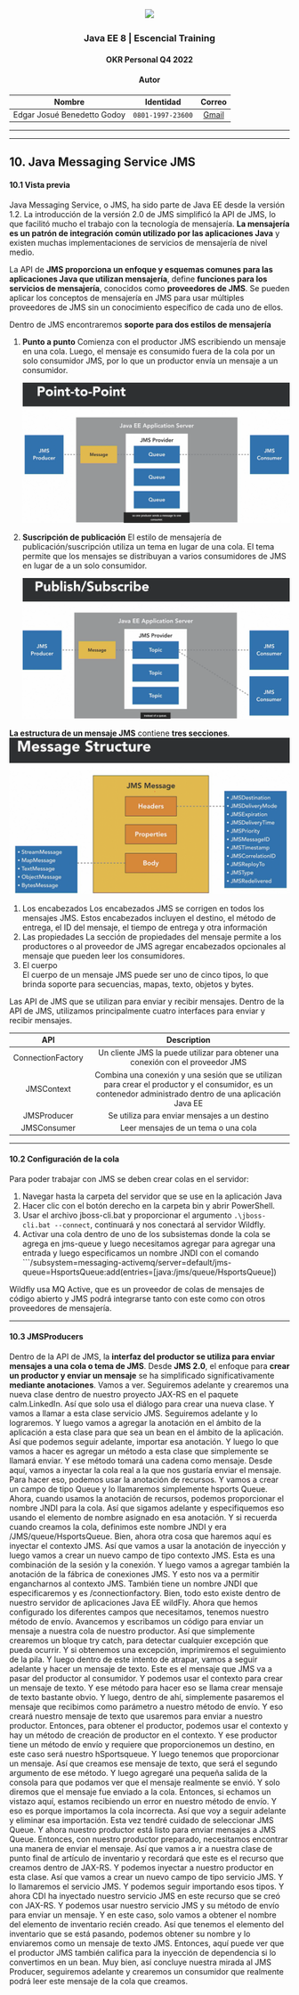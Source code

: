 <div align="center">
    <img src="https://avatars.githubusercontent.com/u/23086798?s=200&v=4" width=200px"> </img> 
    
<!-- Encabezado -->
### Java EE 8 | Escencial Training
#### OKR Personal Q4 2022
#### Autor 


| Nombre | Identidad | Correo |
|:-------------:| :-----:|:-----:|
| Edgar Josué Benedetto Godoy | `0801-1997-23600` | [Gmail](mailto:edgar.benedetto@baccredomatic.hn) |

</div>

_____
_____
## 10. Java Messaging Service JMS
#### 10.1 Vista previa

Java Messaging Service, o JMS, ha sido parte de Java EE desde la versión 1.2. La introducción de la versión 2.0 de JMS simplificó la API de JMS, lo que facilitó mucho el trabajo con la tecnología de mensajería. **La mensajería es un patrón de integración común utilizado por las aplicaciones Java** y existen muchas implementaciones de servicios de mensajería de nivel medio.

La API de **JMS proporciona un enfoque y esquemas comunes para las aplicaciones Java que utilizan mensajería**, define **funciones para los servicios de mensajería**, conocidos como **proveedores de JMS**. Se pueden aplicar los conceptos de mensajería en JMS para usar múltiples proveedores de JMS sin un conocimiento específico de cada uno de ellos. 

Dentro de JMS encontraremos **soporte para dos estilos de mensajería**
1. **Punto a punto** 
	Comienza con el productor JMS escribiendo un mensaje en una cola. Luego, el mensaje es consumido fuera de la cola por un solo consumidor JMS, por lo que un productor envía un mensaje a un consumidor.

	![Point To Point](../Img/10.1_Point_To_Point.png)

2. **Suscripción de publicación** 
	El estilo de mensajería de publicación/suscripción utiliza un tema en lugar de una cola. El tema permite que los mensajes se distribuyan a varios consumidores de JMS en lugar de a un solo consumidor.

	![Point Subscription](../Img/10.1_Point_Subscribe.png)

**La estructura de un mensaje JMS** contiene **tres secciones**. 
![Message Structure](../Img/10.1_Message_Structure.png)
1. Los encabezados 
	Los encabezados JMS se corrigen en todos los mensajes JMS. Estos encabezados incluyen el destino, el método de entrega, el ID del mensaje, el tiempo de entrega y otra información
2. Las propiedades 
	La sección de propiedades del mensaje permite a los productores o al proveedor de JMS agregar encabezados opcionales al mensaje que pueden leer los consumidores. 
3. El cuerpo  
	El cuerpo de un mensaje JMS puede ser uno de cinco tipos, lo que brinda soporte para secuencias, mapas, texto, objetos y bytes. 

Las API de JMS que se utilizan para enviar y recibir mensajes. Dentro de la API de JMS, utilizamos principalmente cuatro interfaces para enviar y recibir mensajes. 

| API | Description |
|:-------------:| :-----:|
| ConnectionFactory | Un cliente JMS la puede utilizar para obtener una conexión con el proveedor JMS 
| JMSContext | Combina una conexión y una sesión que se utilizan para crear el productor y el consumidor, es un contenedor administrado dentro de una aplicación Java EE |
| JMSProducer | Se utiliza para enviar mensajes a un destino |
| JMSConsumer | Leer mensajes de un tema o una cola |


_____
#### 10.2 Configuración de la cola

Para poder trabajar con JMS se deben crear colas en el servidor:
1. Navegar hasta la carpeta del servidor que se use en la aplicación Java
2. Hacer clic con el botón derecho en la carpeta bin y abrir PowerShell. 
3. Usar el archivo jboss-cli.bat y proporcionar el argumento ```.\jboss-cli.bat --connect```, continuará y nos conectará al servidor Wildfly. 
4. Activar una cola dentro de uno de los subsistemas donde la cola se agrega en jms-queue y luego necesitamos agregar para agregar una entrada y luego especificamos un nombre JNDI con el comando ```/subsystem=messaging-activemq/server=default/jms-queue=HsportsQueue:add(entries=[java:/jms/queue/HsportsQueue])  

Wildfly usa MQ Active, que es un proveedor de colas de mensajes de código abierto y JMS podrá integrarse tanto con este como con otros proveedores de mensajería.

_____
#### 10.3 JMSProducers

Dentro de la API de JMS, la **interfaz del productor se utiliza para enviar mensajes a una cola o tema de JMS**. Desde **JMS 2.0**, el enfoque para **crear un productor y enviar un mensaje** se ha simplificado significativamente **mediante anotaciones**. Vamos a ver. Seguiremos adelante y crearemos una nueva clase dentro de nuestro proyecto JAX-RS en el paquete calm.LinkedIn. Así que solo usa el diálogo para crear una nueva clase. Y vamos a llamar a esta clase servicio JMS. Seguiremos adelante y lo lograremos. Y luego vamos a agregar la anotación en el ámbito de la aplicación a esta clase para que sea un bean en el ámbito de la aplicación. Así que podemos seguir adelante, importar esa anotación. Y luego lo que vamos a hacer es agregar un método a esta clase que simplemente se llamará enviar. Y ese método tomará una cadena como mensaje. Desde aquí, vamos a inyectar la cola real a la que nos gustaría enviar el mensaje. Para hacer eso, podemos usar la anotación de recursos. Y vamos a crear un campo de tipo Queue y lo llamaremos simplemente hsports Queue. Ahora, cuando usamos la anotación de recursos, podemos proporcionar el nombre JNDI para la cola. Así que sigamos adelante y especifiquemos eso usando el elemento de nombre asignado en esa anotación. Y si recuerda cuando creamos la cola, definimos este nombre JNDI y era /JMS/queue/HsportsQueue. Bien, ahora otra cosa que haremos aquí es inyectar el contexto JMS. Así que vamos a usar la anotación de inyección y luego vamos a crear un nuevo campo de tipo contexto JMS. Esta es una combinación de la sesión y la conexión. Y luego vamos a agregar también la anotación de la fábrica de conexiones JMS. Y esto nos va a permitir engancharnos al contexto JMS. También tiene un nombre JNDI que especificaremos y es /connectionfactory. Bien, todo esto existe dentro de nuestro servidor de aplicaciones Java EE wildFly. Ahora que hemos configurado los diferentes campos que necesitamos, tenemos nuestro método de envío. Avancemos y escribamos un código para enviar un mensaje a nuestra cola de nuestro productor. Así que simplemente crearemos un bloque try catch, para detectar cualquier excepción que pueda ocurrir. Y si obtenemos una excepción, imprimiremos el seguimiento de la pila. Y luego dentro de este intento de atrapar, vamos a seguir adelante y hacer un mensaje de texto. Este es el mensaje que JMS va a pasar del productor al consumidor. Y podemos usar el contexto para crear un mensaje de texto. Y ese método para hacer eso se llama crear mensaje de texto bastante obvio. Y luego, dentro de ahí, simplemente pasaremos el mensaje que recibimos como parámetro a nuestro método de envío. Y eso creará nuestro mensaje de texto que usaremos para enviar a nuestro productor. Entonces, para obtener el productor, podemos usar el contexto y hay un método de creación de productor en el contexto. Y ese productor tiene un método de envío y requiere que proporcionemos un destino, en este caso será nuestro hSportsqueue. Y luego tenemos que proporcionar un mensaje. Así que creamos ese mensaje de texto, que será el segundo argumento de ese método. Y luego agregaré una pequeña salida de la consola para que podamos ver que el mensaje realmente se envió. Y solo diremos que el mensaje fue enviado a la cola. Entonces, si echamos un vistazo aquí, estamos recibiendo un error en nuestro método de envío. Y eso es porque importamos la cola incorrecta. Así que voy a seguir adelante y eliminar esa importación. Esta vez tendré cuidado de seleccionar JMS Queue. Y ahora nuestro productor está listo para enviar mensajes a JMS Queue. Entonces, con nuestro productor preparado, necesitamos encontrar una manera de enviar el mensaje. Así que vamos a ir a nuestra clase de punto final de artículo de inventario y recordará que este es el recurso que creamos dentro de JAX-RS. Y podemos inyectar a nuestro productor en esta clase. Así que vamos a crear un nuevo campo de tipo servicio JMS. Y lo llamaremos el servicio JMS. Y podemos seguir importando esos tipos. Y ahora CDI ha inyectado nuestro servicio JMS en este recurso que se creó con JAX-RS. Y podemos usar nuestro servicio JMS y su método de envío para enviar un mensaje. Y en este caso, solo vamos a obtener el nombre del elemento de inventario recién creado. Así que tenemos el elemento del inventario que se está pasando, podemos obtener su nombre y lo enviaremos como un mensaje de texto JMS. Entonces, aquí puede ver que el productor JMS también califica para la inyección de dependencia si lo convertimos en un bean. Muy bien, así concluye nuestra mirada al JMS Producer, seguiremos adelante y crearemos un consumidor que realmente podrá leer este mensaje de la cola que creamos.